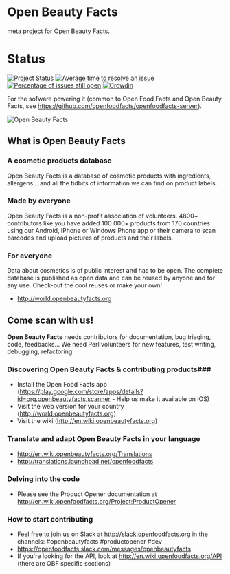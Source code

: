 
# Open Beauty Facts
meta project for Open Beauty Facts. 

**Status**
===

[![Project Status](http://opensource.box.com/badges/active.svg)](http://opensource.box.com/badges)
[![Average time to resolve an issue](http://isitmaintained.com/badge/resolution/openfoodfacts/openbeautyfacts.svg)](http://isitmaintained.com/project/openfoodfacts/openbeautyfacts.svg "Average time to resolve an issue")
[![Percentage of issues still open](http://isitmaintained.com/badge/open/openfoodfacts/openbeautyfacts.svg)](http://isitmaintained.com/project/openfoodfacts/openbeautyfacts.svg "Percentage of issues still open")
[![Crowdin](https://d322cqt584bo4o.cloudfront.net/openfoodfacts/localized.svg)](https://crowdin.com/project/openfoodfacts)

For the sofware powering it (common to Open Food Facts and Open Beauty Facts, see https://github.com/openfoodfacts/openfoodfacts-server).

![Open Beauty Facts](http://static.openbeautyfacts.org/images/misc/openbeautyfacts-logo-en-178x150.png)
## What is Open Beauty Facts ##

### A cosmetic products database

Open Beauty Facts is a database of cosmetic products with ingredients, allergens… and all the tidbits of information we can find on product labels. 

### Made by everyone

Open Beauty Facts is a non-profit association of volunteers.
4800+ contributors like you have added 100 000+ products from 170 countries using our Android, iPhone or Windows Phone app or their camera to scan barcodes and upload pictures of products and their labels.

### For everyone

Data about cosmetics is of public interest and has to be open. The complete database is published as open data and can be reused by anyone and for any use. Check-out the cool reuses or make your own!
- <http://world.openbeautyfacts.org>

## Come scan with us! ##

**Open Beauty Facts** needs contributors for documentation, bug triaging, code, feedbacks…
We need Perl volunteers for new features, test writing, debugging, refactoring.

### Discovering Open Beauty Facts & contributing products###
- Install the Open Food Facts app (https://play.google.com/store/apps/details?id=org.openbeautyfacts.scanner - Help us make it available on iOS)
- Visit the web version for your country (http://world.openbeautyfacts.org)
- Visit the wiki (http://en.wiki.openbeautyfacts.org)

### Translate and adapt Open Beauty Facts in your language ###

- http://en.wiki.openbeautyfacts.org/Translations
- http://translations.launchpad.net/openfoodfacts

### Delving into the code ###
- Please see the Product Opener documentation at http://en.wiki.openfoodfacts.org/Project:ProductOpener

### How to start contributing ###

- Feel free to join us on Slack at http://slack.openfoodfacts.org in the channels: #openbeautyfacts #productopener #dev
- https://openfoodfacts.slack.com/messages/openbeautyfacts
- If you're looking for the API, look at http://en.wiki.openfoodfacts.org/API (there are OBF specific sections)





